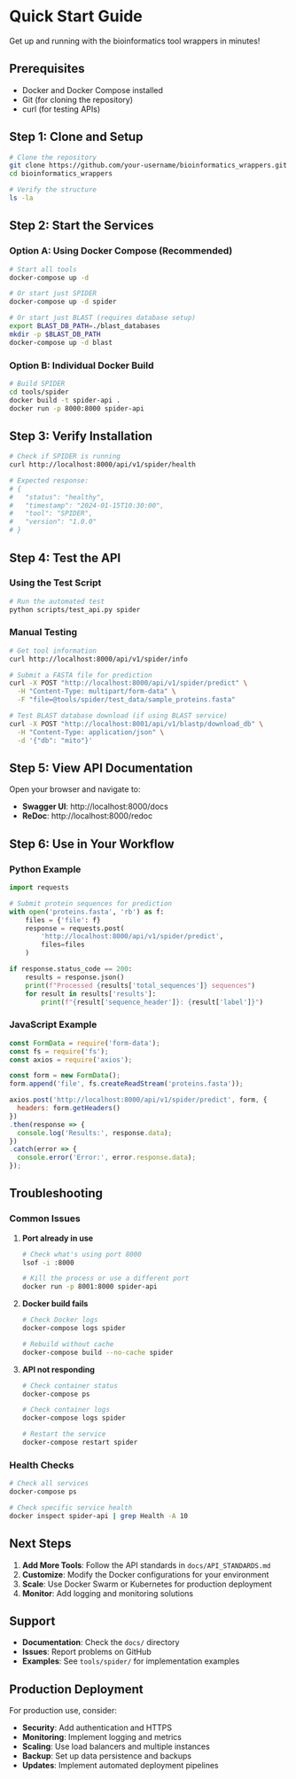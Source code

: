# Quick Start Guide

Get up and running with the bioinformatics tool wrappers in minutes!

## Prerequisites

- Docker and Docker Compose installed
- Git (for cloning the repository)
- curl (for testing APIs)

## Step 1: Clone and Setup

```bash
# Clone the repository
git clone https://github.com/your-username/bioinformatics_wrappers.git
cd bioinformatics_wrappers

# Verify the structure
ls -la
```

## Step 2: Start the Services

### Option A: Using Docker Compose (Recommended)

```bash
# Start all tools
docker-compose up -d

# Or start just SPIDER
docker-compose up -d spider

# Or start just BLAST (requires database setup)
export BLAST_DB_PATH=./blast_databases
mkdir -p $BLAST_DB_PATH
docker-compose up -d blast
```

### Option B: Individual Docker Build

```bash
# Build SPIDER
cd tools/spider
docker build -t spider-api .
docker run -p 8000:8000 spider-api
```

## Step 3: Verify Installation

```bash
# Check if SPIDER is running
curl http://localhost:8000/api/v1/spider/health

# Expected response:
# {
#   "status": "healthy",
#   "timestamp": "2024-01-15T10:30:00",
#   "tool": "SPIDER",
#   "version": "1.0.0"
# }
```

## Step 4: Test the API

### Using the Test Script

```bash
# Run the automated test
python scripts/test_api.py spider
```

### Manual Testing

```bash
# Get tool information
curl http://localhost:8000/api/v1/spider/info

# Submit a FASTA file for prediction
curl -X POST "http://localhost:8000/api/v1/spider/predict" \
  -H "Content-Type: multipart/form-data" \
  -F "file=@tools/spider/test_data/sample_proteins.fasta"

# Test BLAST database download (if using BLAST service)
curl -X POST "http://localhost:8001/api/v1/blastp/download_db" \
  -H "Content-Type: application/json" \
  -d '{"db": "mito"}'
```

## Step 5: View API Documentation

Open your browser and navigate to:
- **Swagger UI**: http://localhost:8000/docs
- **ReDoc**: http://localhost:8000/redoc

## Step 6: Use in Your Workflow

### Python Example

```python
import requests

# Submit protein sequences for prediction
with open('proteins.fasta', 'rb') as f:
    files = {'file': f}
    response = requests.post(
        'http://localhost:8000/api/v1/spider/predict',
        files=files
    )

if response.status_code == 200:
    results = response.json()
    print(f"Processed {results['total_sequences']} sequences")
    for result in results['results']:
        print(f"{result['sequence_header']}: {result['label']}")
```

### JavaScript Example

```javascript
const FormData = require('form-data');
const fs = require('fs');
const axios = require('axios');

const form = new FormData();
form.append('file', fs.createReadStream('proteins.fasta'));

axios.post('http://localhost:8000/api/v1/spider/predict', form, {
  headers: form.getHeaders()
})
.then(response => {
  console.log('Results:', response.data);
})
.catch(error => {
  console.error('Error:', error.response.data);
});
```

## Troubleshooting

### Common Issues

1. **Port already in use**
   ```bash
   # Check what's using port 8000
   lsof -i :8000
   
   # Kill the process or use a different port
   docker run -p 8001:8000 spider-api
   ```

2. **Docker build fails**
   ```bash
   # Check Docker logs
   docker-compose logs spider
   
   # Rebuild without cache
   docker-compose build --no-cache spider
   ```

3. **API not responding**
   ```bash
   # Check container status
   docker-compose ps
   
   # Check container logs
   docker-compose logs spider
   
   # Restart the service
   docker-compose restart spider
   ```

### Health Checks

```bash
# Check all services
docker-compose ps

# Check specific service health
docker inspect spider-api | grep Health -A 10
```

## Next Steps

1. **Add More Tools**: Follow the API standards in `docs/API_STANDARDS.md`
2. **Customize**: Modify the Docker configurations for your environment
3. **Scale**: Use Docker Swarm or Kubernetes for production deployment
4. **Monitor**: Add logging and monitoring solutions

## Support

- **Documentation**: Check the `docs/` directory
- **Issues**: Report problems on GitHub
- **Examples**: See `tools/spider/` for implementation examples

## Production Deployment

For production use, consider:

- **Security**: Add authentication and HTTPS
- **Monitoring**: Implement logging and metrics
- **Scaling**: Use load balancers and multiple instances
- **Backup**: Set up data persistence and backups
- **Updates**: Implement automated deployment pipelines 